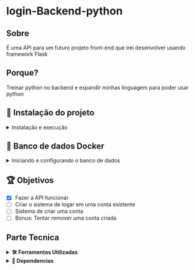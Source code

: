 # login-Backend-python

## Sobre
É uma API para um futuro projeto front-end que irei desenvolver usando framework Flask

## Porque?
Treinar python no backend e expandir minhas linguagem para poder usar python

## 🚀 Instalação do projeto
<details>
  <summary>Instalação e execução</summary>
  
  #### 1 - Clone o repositório
  - Use o comando ```git clone git@github.com:JoaoVMarques/login-backend.git```
  - Entre na pasta ```cd login-backend```

  #### 2 - Criar o ambiente virtual
  - Inicie o ambiente virtual ```python3 -m venv .venv && source .venv/bin/activate```
  
  #### 3 - Instalar as dependencias
  - Para instalar as dependencias ```python3 -m pip install -r dev-requirements.txt```

  #### 4 - Inicie o banco de dados
  - Para iniciar o banco de dados siga os passos de **Iniciando e configurando o banco de dados**
  
  #### 5 - Iniciar o servidor
  - Para iniciar o servidor ```python3 -m login_backend```

</details>


## 🐋 Banco de dados Docker
<details>
  <summary>Iniciando e configurando o banco de dados</summary>

  ⚠️ O docker precisa estar instalado e  estar na versão 1.29 ou superior ⚠️ [documentação para instalar o docker](https://docs.docker.com/compose/install/)

  para iniciar o banco de dados use o comando ```login-backend-db```

  - ⚙️ configurações padrões do banco de dados
  ```
  host: localhost
  port: 3306
  user: root
  password: password
  ```

</details>

## 🏆 Objetivos
- [x] Fazer a API funcionar
- [ ] Criar o sistema de logar em uma conta existente
- [ ] Sistema de criar uma conta
- [ ] Bonus: Tentar remover uma conta criada

## Parte Tecnica
<details>
  <summary><strong>🛠️ Ferramentas Utilizadas</strong></summary><br />

  - [Python](https://www.python.org/) Montar o projeto
  - [VsCode](https://code.visualstudio.com/) Editor de codigo fonte
</details>

<details>
  <summary><strong>🧰 Dependencias</strong></summary><br />
  
  - Todas as dependencias estão dentro de ```dev-requirements.txt```
  - [Flask](https://flask.palletsprojects.com/en/2.2.x/) Framework para o servidor 
  - [SQLAlchemy](https://www.sqlalchemy.org/) ORM
  - [pymysql](https://pypi.org/project/pymysql/) conectar o python com mysql
  - [Flake8](https://flake8.pycqa.org/en/latest/) Linter
  - [Pytest](https://docs.pytest.org/en/7.2.x/) Testes
  - [Pytest-cov](https://pytest-cov.readthedocs.io/en/latest/) Porcentagem de testes
  
</details>
